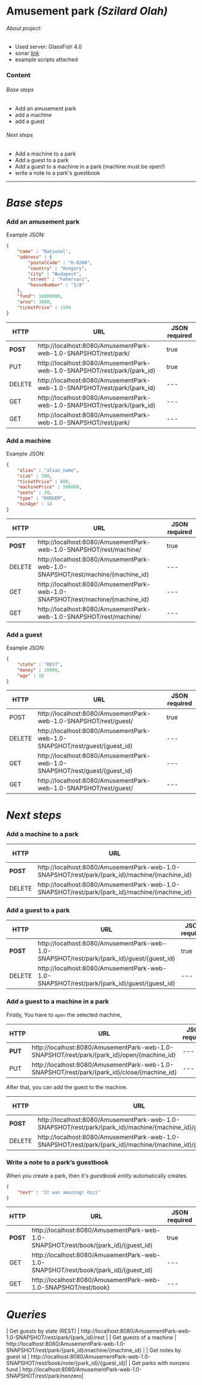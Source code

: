 # **Amusement park _(Szilard Olah)_**

###### About project:

  - Used server: GlassFish 4.0
  - sonar [link](http://sonar.codingmentor.xyz/overview?id=com.szilardolah%3AAmusementPark)
  - example scripts attached

### **Content**
###### Base steps
* Add an amusement park
* add a machine
* add a guest

###### Next steps
* Add a machine to a park
* Add a guest to a park
* Add a guest to a machine in a park (machine must be open!)
* write a note to a park's guestbook

---
# _**Base steps**_
### Add an amusement park
Example JSON:
```json
{
	"name" : "National",
	"address" : {
		"postalCode" : "H-8200",
		"country" : "Hungary",
		"city" : "Budapest",
		"street" : "Fehervari",
		"houseNumber" : "3/A"
	},
	"fund": 10000000,
	"area": 3000,
	"ticketPrice" : 1500
} 
```
| HTTP  | URL | JSON required|
|---	|---	| ---|
| **POST**  | http://localhost:8080/AmusementPark-web-1.0-SNAPSHOT/rest/park/         | true  |
| PUT   | http://localhost:8080/AmusementPark-web-1.0-SNAPSHOT/rest/park/{park_id}| true  |
| DELETE| http://localhost:8080/AmusementPark-web-1.0-SNAPSHOT/rest/park/{park_id}| --- |
|GET	| http://localhost:8080/AmusementPark-web-1.0-SNAPSHOT/rest/park/{park_id}| --- |
|GET    | http://localhost:8080/AmusementPark-web-1.0-SNAPSHOT/rest/park/         | --- |
### Add a machine
Example JSON:
```json
{
	"alias" : "alias_name",
	"size" : 300,
	"ticketPrice" : 800,
	"machinePrice" : 500000,
	"seats" : 20,
	"type" : "DODGEM",
	"minAge" : 14
}
```
| HTTP  | URL | JSON required|
|---	|---	| ---|
| **POST**  | http://localhost:8080/AmusementPark-web-1.0-SNAPSHOT/rest/machine/        | true  |
| DELETE| http://localhost:8080/AmusementPark-web-1.0-SNAPSHOT/rest/machine/{machine_id}| --- |
|GET	| http://localhost:8080/AmusementPark-web-1.0-SNAPSHOT/rest/machine/{machine_id}| --- |
|GET    | http://localhost:8080/AmusementPark-web-1.0-SNAPSHOT/rest/machine/      | --- |
### Add a guest
Example JSON:
```json
{
	"state" : "REST",
	"money" : 10000,
    "age" : 18
}
```
| HTTP  | URL | JSON required|
|---	|---	| ---|
| POST  | http://localhost:8080/AmusementPark-web-1.0-SNAPSHOT/rest/guest/        | true  |
| DELETE| http://localhost:8080/AmusementPark-web-1.0-SNAPSHOT/rest/guest/{guest_id}| --- |
|GET	| http://localhost:8080/AmusementPark-web-1.0-SNAPSHOT/rest/guest/{guest_id}| --- |
|GET    | http://localhost:8080/AmusementPark-web-1.0-SNAPSHOT/rest/guest/      | --- |

# _**Next steps**_
### Add a machine to a park
| HTTP  | URL | JSON required|
|---	|---	| ---|
| **POST**  | http://localhost:8080/AmusementPark-web-1.0-SNAPSHOT/rest/park/{park_id}/machine/{machine_id}        | true |
| DELETE| http://localhost:8080/AmusementPark-web-1.0-SNAPSHOT/rest/park/{park_id}/machine/{machine_id}| --- |
### Add a guest to a park
| HTTP  | URL | JSON required|
|---	|---	| ---|
| **POST**  |  http://localhost:8080/AmusementPark-web-1.0-SNAPSHOT/rest/park/{park_id}/guest/{guest_id}        | true  |
| DELETE| http://localhost:8080/AmusementPark-web-1.0-SNAPSHOT/rest/park/{park_id}/guest/{guest_id}| --- |
### Add a guest to a machine in a park 
Firstly, You have to `open` the selected machine, 

| HTTP  | URL | JSON required|
|---	|---	| ---|
| **PUT**  |  http://localhost:8080/AmusementPark-web-1.0-SNAPSHOT/rest/park/{park_id}/open/{machine_id} | ---  |
| PUT  |  http://localhost:8080/AmusementPark-web-1.0-SNAPSHOT/rest/park/{park_id}/close/{machine_id} | ---  |

After that, you can add the guest to the machine.

| HTTP  | URL | JSON required|
|---	|---	| ---|
| **POST**  |  http://localhost:8080/AmusementPark-web-1.0-SNAPSHOT/rest/park/{park_id}/machine/{machine_id}/guest/{guest_id}| true  |
| DELETE| http://localhost:8080/AmusementPark-web-1.0-SNAPSHOT/rest/park/{park_id}/machine/{machine_id}/guest/{guest_id}| --- |
### Write a note to a park’s guestbook
When you create a park, then it's _guestbook entity_ automatically creates.
```json
{
	"text" : "It was amazing! Oszi"
}
```
| HTTP  | URL | JSON required|
|---	|---	| ---|
| **POST**  | http://localhost:8080/AmusementPark-web-1.0-SNAPSHOT/rest/book/{park_id}/{guest_id}   | true  |
| GET | http://localhost:8080/AmusementPark-web-1.0-SNAPSHOT/rest/book/{park_id}/{guest_id}| --- |
| GET | http://localhost:8080/AmusementPark-web-1.0-SNAPSHOT/rest/book}| --- |

# _**Queries**_
| Get guests by state (REST) | http://localhost:8080/AmusementPark-web-1.0-SNAPSHOT/rest/park/{park_id}/rest |
| Get guests of a machine | http://localhost:8080/AmusementPark-web-1.0-SNAPSHOT/rest/park/{park_id}/machine/{machine_id} |
| Get notes by guest id | http://localhost:8080/AmusementPark-web-1.0-SNAPSHOT/rest/book/note/{park_id}/{guest_id}|
| Get parks with nonzero fund | http://localhost:8080/AmusementPark-web-1.0-SNAPSHOT/rest/park/nonzero|
